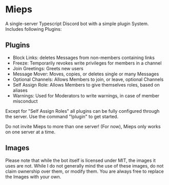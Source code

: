 # Mieps

A single-server Typescript Discord bot with a simple plugin System.
Includes following Plugins:

## Plugins

* Block Links: deletes Messages from non-members containing links
* Freeze: Temporarily revokes write privileges for members in a channel
* Join Greetings: Greets new users
* Message Mover: Moves, copies, or deletes single or many Messages
* Optional Channels: Allows Members to join, or leave, optional Channels
* Self Assign Role: Allows Members to give themselves roles, based on aliases
* Warnings: Used for Moderators to write warnings, in case of member misconduct

Except for "Self Assign Roles" all plugins can be fully configured through the server. Use the command "!plugin" to get started.

Do not invite Mieps to more than one server! (For now), Mieps only works on one server at a time.

## Images

Please note that while the bot itself is licensed under MIT, the images it uses are not. While I do not generally mind the use of these images, do not claim ownership over them, or modify them. You are always free to replace the Images with your own.
